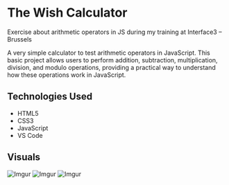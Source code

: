 # The Wish Calculator
Exercise about arithmetic operators in JS during my training at Interface3 – Brussels

A very simple calculator to test arithmetic operators in JavaScript. 
This basic project allows users to perform addition, subtraction, multiplication, division, and modulo operations, providing a practical way to understand how these operations work in JavaScript.


## Technologies Used

* HTML5
* CSS3
* JavaScript
* VS Code


## Visuals

![Imgur](https://tinyurl.com/3ka6myad)
![Imgur](https://tinyurl.com/nhk4f4xs)
![Imgur](https://tinyurl.com/28kcsf75)
